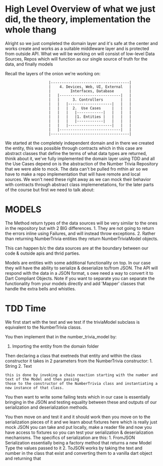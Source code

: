 # High Level Overview of what we just did, the theory,  implementation the whole thang

Alright so we just completed the domain layer and it's safe at the center and works create
and works as a suitable middleware layer and is protected from outside API. What we will
be working on will consist of low-level Data Sources, Repos which will function as our
single source of truth for the data, and finally models

Recall the layers of the onion we're working on:

                        |------------------------------------|                        
                        |    4. Devices, Web, UI, External   |
                        |         Interfaces, Database       |
                        |   |----------------------------|   |
                        |   |      3. Controllers        |   |
                        |   |   |--------------------|   |   |
                        |   |   |  2.  Use Cases     |   |   |
                        |   |   |   |------------|   |   |   |
                        |   |   |   |1. Entities |   |   |   |
                        |   |   |   |------------|   |   |   |
                        |   |   |--------------------|   |   |
                        |   |----------------------------|   |
                        |------------------------------------|

We started at the completely independent domain and in there we created the entity, this was possible through contracts
which in this case are abstract classes that define the terms of what data types are returned, thinik about it,  we've
fully implemented the domain layer using TDD and all the Use Cases depend on is the abstraction of the Number Trivia
Repository that we were able to mock. The data can't be pulled fro mthin air so we have to make a repo implementation
that will have remote and local sources. We won't need these right away as we can mock their behavior
with contracts through abstract class implemenetations, for the later parts of the course but first we need to
talk about:

# MODELS

The Method return types of the data sources will be very similar to the ones in the repository but with 2 BIG differences.
    1. They are not going to return the errors inline using Failures, and will instead throw exceptions.
    2. Rather than returning NumberTrivia entities they return NumberTriviaModel objects.

This can happen b/c the data sources are at the boundary between our code & outside apis and thrid parties.

Models are entities with some additional functionality on top. In our case they will have the ability to serialize &
deserialize to/from JSON. The API will respond with the data in a JSON format, s owe need a way to convert it to
Dart Compliant Objects. Note if you want to separate you can separate the functionality from your models directly
and add 'Mapper' classes that handle the extra bells and whistles.

# TDD Time

We first start with the test and we test if the triviaModel subclass is equivalent to the NumberTrivia classs.

You then implement that in the number_trivia_model by:

1. Importing the entity from the domain folder

Then declaring a class that exetneds that entity and within the class constructor it takes in
2 parameters from the NumberTrivia constructor:
    1. String
    2. Text

    this is done by invoking a chain reaction starting with the number and text of the Model and then passing
    those to the constructor of the NumberTrivia class and instantiating a new instance of that class.

You then want to write some failing tests which in our case is essentially bringing in the JSON and testing equality between these
and outputs of our serialization and deserialization methods.

You then move on and test it and it should work then you move on to the serialization pieces of it and we learn about fixtures
here which is really just mock JSON you can take and put locally, make a reader file and now you have access to fixtures so you
can test your serialization & deserialization mechanisms. The specifics of serialization are this:
    1. FromJSON Serialization essentially being a factory method that returns a new Model Type the values passed to it
    2. ToJSON works by taking the text and number in the class that exist and converting them to a vanilla dart object
       and returning that
